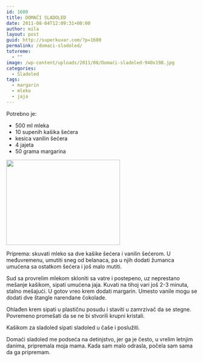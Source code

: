 ```yaml
---
id: 1600
title: DOMAĆI SLADOLED
date: 2011-08-04T12:09:31+00:00
author: mila
layout: post
guid: http://superkuvar.com/?p=1600
permalink: /domaci-sladoled/
totvreme:
  - ""
image: /wp-content/uploads/2011/08/Domaći-sladoled-940x198.jpg
categories:
  - Sladoled
tags:
  - margarin
  - mleko
  - jaja
---
```

Potrebno je:

  * 500 ml mleka
  * 10 supenih kašika šećera
  * kesica vanilin šećera
  * 4 jajeta
  * 50 grama margarina

<img class="alignnone size-medium wp-image-3448" title="Domaći sladoled" src="/wp-content/uploads/2011/08/Domaći-sladoled-300x225.jpg" alt="" width="300" height="225" /> 

Priprema: skuvati mleko sa dve kašike šećera i vanilin šećerom. U međuvremenu, umutiti sneg od belanaca, pa u njih dodati žumanca umućena sa ostatkom šećera i još malo mutiti.

Sud sa provrelim mlekom skloniti sa vatre i postepeno, uz neprestano mešanje kašikom, sipati umućena jaja. Kuvati na tihoj vari još 2-3 minuta, stalno mešajući. U gotov vreo krem dodati margarin. Umesto vanile mogu se dodati dve štangle narendane čokolade.

Ohlađen krem sipati u plastičnu posudu i staviti u zamrzivač da se stegne. Povremeno promešati da se ne bi stvorili krupni kristali.

Kašikom za sladoled sipati sladoled u čaše i poslužiti.

Domaći sladoled me podseća na detinjstvo, jer ga je često, u vrelim letnjim danima, pripremala moja mama. Kada sam malo odrasla, počela sam sama da ga pripremam.

&nbsp;